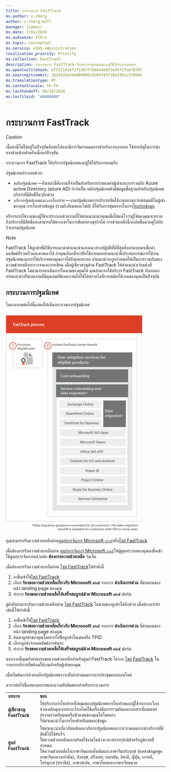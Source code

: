 ```yaml
---
title: กระบวนการ FastTrack
ms.author: v-rberg
author: v-rberg-msft
manager: jimmuir
ms.date: 7/01/2020
ms.audience: ITPro
ms.topic: conceptual
ms.service: o365-administration
localization_priority: Priority
ms.collection: FastTrack
description: กระบวนการ FastTrack ให้บริการปฐมนิเทศและผู้ใช้ได้รับการยอมรับ
ms.openlocfilehash: bf5221e16f3f13b7f746bd4e853e95f27eef870f
ms.sourcegitcommit: 1b2242be54dd0d000c6384f45f18e1951c31998b
ms.translationtype: MT
ms.contentlocale: th-TH
ms.lasthandoff: 08/18/2020
ms.locfileid: "46800889"
---
```

# <a name="the-fasttrack-process"></a>กระบวนการ FastTrack

> [!CAUTION]
> เนื้อหานี้ไม่ได้อยู่ในปัจจุบันอีกต่อไปและมีการจัดกำหนดการสำหรับการเอาออก ใช้สารบัญในการนำทางด้านซ้ายสำหรับเนื้อหาปัจจุบัน

กระบวนการ FastTrack ให้บริการปฐมนิเทศและผู้ใช้ได้รับการยอมรับ 
  
ปฐมนิเทศประกอบด้วย:
  
- *หลักปฐมนิเทศ* —สิ่งเหล่านี้คืองานที่จำเป็นสำหรับการกำหนดค่าผู้เช่าและการรวมกับ Azure active Directory (azure AD) ถ้าจำเป็น หลักปฐมนิเทศยังมีข้อมูลพื้นฐานสำหรับปฐมนิเทศบริการที่มีสิทธิ์อื่นๆอีกด้วย 
- *บริการปฐมนิเทศและการโยกย้าย* —งานปฐมนิเทศการบริการเปิดใช้งานสถานการณ์สมมติในผู้เช่าของคุณ การโยกย้ายข้อมูล (รวมถึงอีเมลและไฟล์) ที่ได้รับการคุ้มครองในการ[โยกย้ายข้อมูล](O365-data-migration.md) 
    
บริการการใช้งานของผู้ใช้จะประกอบด้วยงานที่ให้คำแนะนำแก่คุณเพื่อให้แน่ใจว่าผู้ใช้ของคุณจะทราบถึงบริการที่มีสิทธิ์และสามารถใช้พวกเขาในการขับค่าทางธุรกิจได้ การช่วยเหลือนี้จะเกิดขึ้นควบคู่ไปกับกิจกรรมปฐมนิเทศ
  
> [!NOTE]
> FastTrack ให้ลูกค้าที่มีวิธีการแนะนำคำแนะนำและแนวทางปฏิบัติที่ดีที่สุดที่ออกแบบมาเพื่อส่งผลลัพธ์ที่รวดเร็วและคาดเดาได้ ถ้าคุณเลือกที่จะปรับใช้ภายนอกคำแนะนำนี้ประสบการณ์การใช้งานปฐมนิเทศและการใช้บริการของคุณอาจได้รับผลกระทบ คำแนะนำจะถูกกำหนดให้เป็นการรวมกันของความช่วยเหลือทางวาจาและการเขียน เมื่อผู้เชี่ยวชาญด้าน FastTrack ให้คำแนะนำเจ้าหน้าที่ FastTrack ไม่สามารถดำเนินการในนามของคุณได้ คุณสามารถใช้บริการ FastTrack กับออนบอร์ดและนำปริมาณงานที่มีคุณสมบัติเหมาะสมไปใช้ได้ตราบใดที่การสมัครใช้งานของคุณเป็นปัจจุบัน 
  
## <a name="the-onboarding-process"></a>กระบวนการปฐมนิเทศ

ไดอะแกรมต่อไปนี้แสดงให้เห็นกระบวนการปฐมนิเทศ
  
![ไทม์ไลน์สำหรับการใช้ประโยชน์ปฐมนิเทศ](media/o365-onboarding-timeline-m365-apps.png)
  
คุณสามารถรับความช่วยเหลือผ่าน[ศูนย์การจัดการ Microsoft ๓๖๕](https://go.microsoft.com/fwlink/?linkid=2032704)หรือ[ไซต์ FastTrack](https://go.microsoft.com/fwlink/?linkid=780698) 

เมื่อต้องการรับความช่วยเหลือผ่าน [ศูนย์การจัดการ Microsoft ๓๖๕](https://go.microsoft.com/fwlink/?linkid=2032704)ให้ผู้ดูแลระบบของคุณลงชื่อเข้าใช้ศูนย์การจัดการแล้วคลิก **ต้องการความช่วยเหลือ** วิดเจ็ต 

เมื่อต้องการรับความช่วยเหลือผ่าน [ไซต์ FastTrack](https://go.microsoft.com/fwlink/?linkid=780698)ให้ทำดังนี้ 
1.    ลงชื่อเข้าใช้[ไซต์ FastTrack](https://go.microsoft.com/fwlink/?linkid=780698) 
2.    เลือก **ร้องขอความช่วยเหลือเกี่ยวกับ Microsoft ๓๖๕** จากการ **ดำเนินการด่วน** ที่ด้านบนของหน้า landing page ของคุณ
3.    ทำการ **ร้องขอความช่วยเหลือให้เสร็จสมบูรณ์ด้วย Microsoft ๓๖๕** ฟอร์ม
  
คู่ค้ายังสามารถรับความช่วยเหลือผ่าน [ไซต์ FastTrack](https://go.microsoft.com/fwlink/?linkid=780698) ในนามของลูกค้าได้อีกด้วย เมื่อต้องการทำเช่นนี้ให้ทำดังนี้
1.    ลงชื่อเข้าใช้[ไซต์ FastTrack](https://go.microsoft.com/fwlink/?linkid=780698) 
2.    เลือก **ร้องขอความช่วยเหลือเกี่ยวกับ Microsoft ๓๖๕** จากการ **ดำเนินการด่วน** ที่ด้านบนของหน้า landing page ของคุณ
3.    ค้นหาลูกค้าของคุณโดยการใส่ชื่อลูกค้าโดเมนหรือ TPID
4.    เลือกลูกค้าจากผลลัพธ์การค้นหา
5.    ทำการ **ร้องขอความช่วยเหลือให้เสร็จสมบูรณ์ด้วย Microsoft ๓๖๕** ฟอร์ม
  
 นอกจากนี้คุณยังสามารถขอความช่วยเหลือสำหรับศูนย์ FastTrack ได้จาก [ไซต์ FastTrack](https://go.microsoft.com/fwlink/?linkid=780698) ในรายการบริการที่พร้อมใช้งานสำหรับผู้เช่าของคุณ 
    
 เมื่อเริ่มต้นการช่วยเหลือปฐมนิเทศเราจะตั้งค่ากำหนดการการประชุมแบบออนไลน์

ตารางต่อไปนี้แสดงบทบาทและความรับผิดชอบสำหรับกระบวนการ
    
|||
|:-----|:-----|
|**บทบาท** <br/> |**ชอบ** <br/> |
|**ผู้เชี่ยวชาญ FastTrack** <br/> |ให้บริการการโยกย้ายทั้งหมดของปฐมนิเทศการโยกย้ายและผู้ใช้จากระยะไกล  <br/> ช่วยเหลือคุณจากระยะไกลโดยใช้เครื่องมือการรวมกันและเอกสารที่เผยแพร่ <br/> ทำงานร่วมกับคุณหรือตัวแทนของคุณได้โดยตรง <br/> ให้คำแนะนำในการโยกย้ายอีเมลและข้อมูล|
|**ศูนย์ FastTrack**  <br/> |ให้คำแนะนำเกี่ยวกับหลักและบริการปฐมนิเทศและการวางแผนการนำบริการที่มีสิทธิ์ไปใช้สำเร็จ  <br/> ให้ความช่วยเหลือและพร้อมใช้งานในช่วงเวลาทำการปกติสำหรับภูมิภาคที่กำหนด <br/> ให้ความช่วยเหลือในภาษาจีนแบบดั้งเดิมและภาษาจีนประยุกต์ (แหล่งข้อมูลพูดภาษาจีนกลางเท่านั้น), อังกฤษ, ฝรั่งเศส, เยอรมัน, อิตาลี, ญี่ปุ่น, เกาหลี, โปรตุเกส (บราซิล), ภาษาสเปน, ภาษาไทยและภาษาเวียดนาม|
